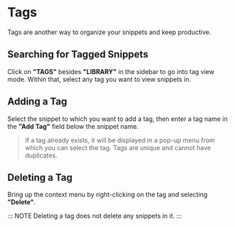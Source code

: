 # Tags

Tags are another way to organize your snippets and keep productive.

## Searching for Tagged Snippets

Click on **"TAGS"** besides **"LIBRARY"** in the sidebar to go into tag view mode. Within that, select any tag you want to view snippets in.

## Adding a Tag

Select the snippet to which you want to add a tag, then enter a tag name in the **"Add Tag"** field below the snippet name.

> If a tag already exists, it will be displayed in a pop-up menu from which you can select the tag. Tags are unique and cannot have duplicates.

## Deleting a Tag

Bring up the context menu by right-clicking on the tag and selecting **"Delete"**.

::: NOTE
Deleting a tag does not delete any snippets in it.
:::
